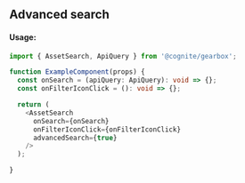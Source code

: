 ## Advanced search

<!-- STORY -->

#### Usage:

```typescript jsx
import { AssetSearch, ApiQuery } from '@cognite/gearbox';

function ExampleComponent(props) {
  const onSearch = (apiQuery: ApiQuery): void => {};
  const onFilterIconClick = (): void => {}; 

  return (
    <AssetSearch
      onSearch={onSearch}
      onFilterIconClick={onFilterIconClick}
      advancedSearch={true}
    />
  );

}
```
